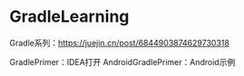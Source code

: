 # GradleLearning

Gradle系列：https://juejin.cn/post/6844903874629730318

GradlePrimer：IDEA打开
AndroidGradlePrimer：Android示例
